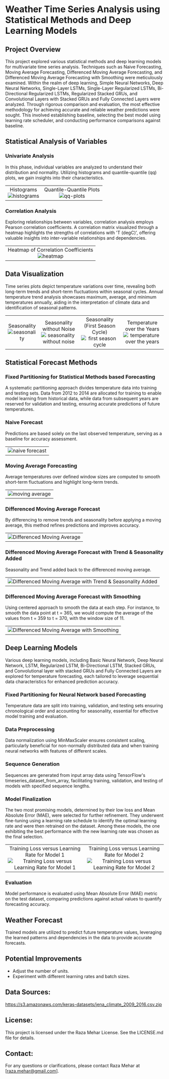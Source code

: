 # Weather Time Series Analysis using Statistical Methods and Deep Learning Models

## Project Overview
This project explored various statistical methods and deep learning models for multivariate time series analysis. Techniques such as Naive Forecasting, Moving Average Forecasting, Differenced Moving Average Forecasting, and Differenced Moving Average Forecasting with Smoothing were meticulously examined. Within the realm of deep learning, Simple Neural Networks, Deep Neural Networks, Single-Layer LSTMs, Single-Layer Regularized LSTMs, Bi-Directional Regularized LSTMs, Regularized Stacked GRUs, and Convolutional Layers with Stacked GRUs and Fully Connected Layers were analyzed. Through rigorous comparison and evaluation, the most effective methodology for achieving accurate and reliable weather predictions were sought. This involved establishing baseline, selecting the best model using learning rate scheduler, and conducting performance comparisons against baseline.

##  Statistical Analysis of Variables

### Univariate Analysis
In this phase, individual variables are analyzed to understand their distribution and normality. Utilizing histograms and quantile-quantile (qq) plots, we gain insights into their characteristics.

<table>
  <tr>
    <td style="text-align: center;">
      <div>Histograms</div>
      <img src="docs/1uni.png" alt="histograms" style="max-width: 100%;">
    </td>
    <td style="text-align: center;">
      <div>Quantile-Quantile Plots</div>
      <img src="docs/2qq.png" alt="qq-plots" style="max-width: 100%;">
    </td>
  </tr>
</table>

### Correlation Analysis
Exploring relationships between variables, correlation analysis employs Pearson correlation coefficients. A correlation matrix visualized through a heatmap highlights the strengths of correlations with 'T (degC)', offering valuable insights into inter-variable relationships and dependencies.

<table>
  <tr>
    <td style="text-align: center;">
      <div>Heatmap of Correlation Coefficients</div>
      <img src="docs/3corr.png" alt="heatmap" style="max-width: 100%;">
    </td>
  </tr>
</table>
      
## Data Visualization
Time series plots depict temperature variations over time, revealing both long-term trends and short-term fluctuations within seasonal cycles. Annual temperature trend analysis showcases maximum, average, and minimum temperatures annually, aiding in the interpretation of climate data and identification of seasonal patterns.

<table>
  <tr>
    <td style="text-align: center;">
      <div>Seasonality</div>
      <img src="docs/4season.png" alt="seasonality" style="max-width: 100%;">
    </td>
    <td style="text-align: center;">
      <div>Seasonality without Noise</div>
      <img src="docs/5season.png" alt="seasonality without noise" style="max-width: 100%;">
    </td>
     <td style="text-align: center;">
      <div>Seasonality (First Season Cycle)</div>
      <img src="docs/6seaons.png" alt="first season cycle" style="max-width: 100%;">
    </td>
     <td style="text-align: center;">
      <div>Temperature over the Years</div>
      <img src="docs/7temp.png" alt="temperature over the years" style="max-width: 100%;">
    </td>
  </tr>
</table>

## Statistical Forecast Methods

### Fixed Partitioning for Statistical Methods based Forecasting
A systematic partitioning approach divides temperature data into training and testing sets. Data from 2012 to 2014 are allocated for training to enable model learning from historical data, while data from subsequent years are reserved for validation and testing, ensuring accurate predictions of future temperatures.

### Naive Forecast
Predictions are based solely on the last observed temperature, serving as a baseline for accuracy assessment.

<table>
  <tr>
    <td style="text-align: center;">
      <div></div>
      <img src="docs/8nf.png" alt="naive forecast" style="max-width: 100%;">
    </td>
  </tr>
</table>

### Moving Average Forecasting
Average temperatures over defined window sizes are computed to smooth short-term fluctuations and highlight long-term trends.

<table>
  <tr>
    <td style="text-align: center;">
      <div></div>
      <img src="docs/9ma.png" alt="moving average" style="max-width: 100%;">
    </td>
  </tr>
</table>

### Differenced Moving Average Forecast
By differencing to remove trends and seasonality before applying a moving average, this method refines predictions and improves accuracy.

<table>
  <tr>
    <td style="text-align: center;">
      <div></div>
      <img src="docs/10difmv.png" alt="Differenced Moving Average" style="max-width: 100%;">
    </td>
  </tr>
</table>

### Differenced Moving Average Forecast with Trend & Seasonality Added
Seasonality and Trend added back to the differenced moving average.

<table>
  <tr>
    <td style="text-align: center;">
      <div></div>
      <img src="docs/11difmv.png" alt="Differenced Moving Average with Trend & Seasonality Added" style="max-width: 100%;">
    </td>
  </tr>
</table>

### Differenced Moving Average Forecast with Smoothing
Using centered approach to smooth the data at each step. For instance, to smooth the data point at t = 365, we would compute the average of the values from t = 359 to t = 370, with the window size of 11.

<table>
  <tr>
    <td style="text-align: center;">
      <div></div>
      <img src="docs/12diffmv.png" alt="Differenced Moving Average with Smoothing" style="max-width: 100%;">
    </td>
  </tr>
</table>

## Deep Learning Models
Various deep learning models, including Basic Neural Network, Deep Neural Network, LSTM, Regularized LSTM, Bi-Directional LSTM, Stacked GRUs, and Convolutional layer with stacked GRUs and Fully Connected Layers are explored for temperature forecasting, each tailored to leverage sequential data characteristics for enhanced prediction accuracy.

### Fixed Partitioning for Neural Network based Forecasting
Temperature data are split into training, validation, and testing sets ensuring chronological order and accounting for seasonality, essential for effective model training and evaluation.

### Data Preprocessing
Data normalization using MinMaxScaler ensures consistent scaling, particularly beneficial for non-normally distributed data and when training neural networks with features of different scales.

### Sequence Generation
Sequences are generated from input array data using TensorFlow's timeseries_dataset_from_array, facilitating training, validation, and testing of models with specified sequence lengths.

### Model Finalization
The two most promising models, determined by their low loss and Mean Absolute Error (MAE), were selected for further refinement. They underwent fine-tuning using a learning rate schedule to identify the optimal learning rate and were then retrained on the dataset. Among these models, the one exhibiting the best performance with the new learning rate was chosen as the final selection.

<table>
  <tr>
    <td style="text-align: center;">
      <div>Training Loss versus Learning Rate for Model 1</div>
      <img src="docs/lr_1.png" alt="Training Loss versus Learning Rate for Model 1" style="max-width: 100%;">
    </td>
    <td style="text-align: center;">
      <div>Training Loss versus Learning Rate for Model 2</div>
      <img src="docs/lr_2.png" alt="Training Loss versus Learning Rate for Model 2" style="max-width: 100%;">
    </td>
  </tr>
</table>

### Evaluation
Model performance is evaluated using Mean Absolute Error (MAE) metric on the test dataset, comparing predictions against actual values to quantify forecasting accuracy.

## Weather Forecast
Trained models are utilized to predict future temperature values, leveraging the learned patterns and dependencies in the data to provide accurate forecasts.

## Potential Improvements
- Adjust the number of units.
- Experiment with different learning rates and batch sizes.

## Data Sources:
https://s3.amazonaws.com/keras-datasets/jena_climate_2009_2016.csv.zip

## License:
This project is licensed under the Raza Mehar License. See the LICENSE.md file for details.

## Contact:
For any questions or clarifications, please contact Raza Mehar at [raza.mehar@gmail.com].

